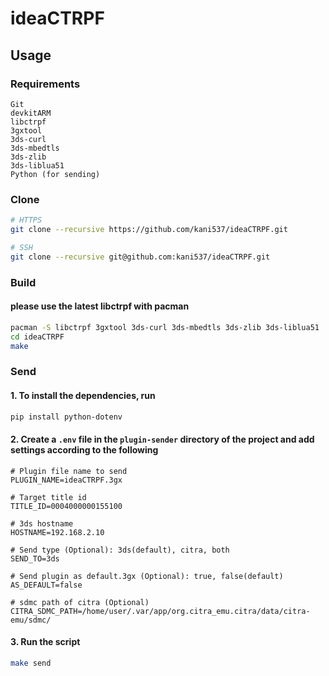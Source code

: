 # ideaCTRPF

## Usage

### Requirements

```
Git
devkitARM
libctrpf
3gxtool
3ds-curl
3ds-mbedtls
3ds-zlib
3ds-liblua51
Python (for sending)
```

### Clone

```bash
# HTTPS
git clone --recursive https://github.com/kani537/ideaCTRPF.git

# SSH
git clone --recursive git@github.com:kani537/ideaCTRPF.git
```

### Build

#### please use the latest libctrpf with pacman
```bash
pacman -S libctrpf 3gxtool 3ds-curl 3ds-mbedtls 3ds-zlib 3ds-liblua51
cd ideaCTRPF
make
```

### Send

#### 1. To install the dependencies, run

```bash
pip install python-dotenv
```

#### 2. Create a `.env` file in the `plugin-sender` directory of the project and add settings according to the following
```
# Plugin file name to send
PLUGIN_NAME=ideaCTRPF.3gx

# Target title id
TITLE_ID=0004000000155100

# 3ds hostname
HOSTNAME=192.168.2.10

# Send type (Optional): 3ds(default), citra, both
SEND_TO=3ds

# Send plugin as default.3gx (Optional): true, false(default)
AS_DEFAULT=false

# sdmc path of citra (Optional)
CITRA_SDMC_PATH=/home/user/.var/app/org.citra_emu.citra/data/citra-emu/sdmc/
```

#### 3. Run the script

```bash
make send
```
